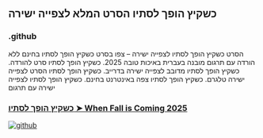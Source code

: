 ## כשקיץ הופך לסתיו הסרט המלא לצפייה ישירה

### .github

הסרט כשקיץ הופך לסתיו לצפייה ישירה – צפו בסרט כשקיץ הופך לסתיו בחינם ללא הורדה עם תרגום מובנה בעברית באיכות טובה 2025. כשקיץ הופך לסתיו סרט להורדה. כשקיץ הופך לסתיו מדובב לצפייה ישירה בדרייב. כשקיץ הופך לסתיו הסרט לצפייה ישירה טלגרם. כשקיץ הופך לסתיו צפה באינטרנט בחינם. כשקיץ הופך לסתיו לצפייה ישירה עם תרגום

### [כשקיץ הופך לסתיו ➤ When Fall is Coming 2025](https://watching4khdmovies.blogspot.com/2025/06/when-fall-is-coming-he.html)

<a href="https://watching4khdmovies.blogspot.com/2025/06/when-fall-is-coming-he.html" rel="nofollow"><img src="https://image.tmdb.org/t/p/w1280/khQImoAHWN3pf4jh1QgDzSxTk7C.jpg" alt="github" data-canonical-src="https://image.tmdb.org/t/p/w1280/khQImoAHWN3pf4jh1QgDzSxTk7C.jpg" style="max-width: 100%;"></a>
